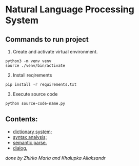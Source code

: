 # Natural Language Processing System

## Commands to run project

1. Create and activate virtual environment.

```terminal
python3 -m venv venv
source ./venv/bin/activate
```

2. Install reqirements

```terminal
pip install -r requirements.txt
```

3. Execute source code

```terminal
python source-code-name.py
```

## Contents:

* [dictionary system;](https://github.com/mzhirko/natural-language-processing-in-intellectual-systems/tree/main/word-analyser)
* [syntax analysis;](https://github.com/mzhirko/natural-language-processing-in-intellectual-systems/tree/main/syntax-tree)
* [semantic parse.](https://github.com/mzhirko/natural-language-processing-in-intellectual-systems/tree/main/semantic-parse)
* [dialog.](https://github.com/mzhirko/natural-language-processing-in-intellectual-systems/tree/main/dialog)

_done by Zhirko Maria and Khalupka Aliaksandr_
